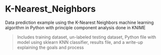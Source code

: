 # K-Nearest_Neighbors
Data prediction example using the K-Nearest Neighbors machine learning algorithm in Python with principle component analysis done in KNIME
> Includes training dataset, un-labeled testing dataset, Python file with model using sklearn KNN classifier, results file, and a write-up explaining the goals and process
